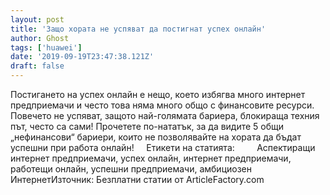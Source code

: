 ```yaml
---
layout: post
title: 'Защо хората не успяват да постигнат успех онлайн'
author: Ghost
tags: ['huawei']
date: '2019-09-19T23:47:38.121Z'
draft: false
---
```


Постигането на успех онлайн е нещо, което избягва много интернет предприемачи и често това няма много общо с финансовите ресурси. Повечето не успяват, защото най-голямата бариера, блокираща техния път, често са сами! Прочетете по-нататък, за да видите 5 общи „нефинансови“ бариери, които не позволявайте на хората да бъдат успешни при работа онлайн!     Етикети на статията:         Аспектиращи интернет предприемачи, успех онлайн, интернет предприемачи, работещи онлайн, успешни предприемачи, амбициозен ИнтернетИзточник: Безплатни статии от ArticleFactory.com
